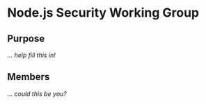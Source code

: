 # Node.js Security Working Group

## Purpose

_... help fill this in!_

## Members

_... could this be you?_
